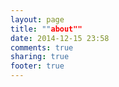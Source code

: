 ```yaml
---
layout: page
title: ""about""
date: 2014-12-15 23:58
comments: true
sharing: true
footer: true
---
```

